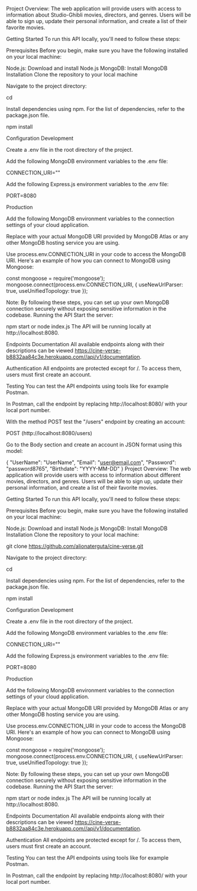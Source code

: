 Project Overview:
The web application will provide users with access to information about Studio-Ghibli
movies, directors, and genres. Users will be able to sign up, update their
personal information, and create a list of their favorite movies.

Getting Started
To run this API locally, you'll need to follow these steps:

Prerequisites
Before you begin, make sure you have the following installed on your local machine:

Node.js: Download and install Node.js
MongoDB: Install MongoDB
Installation
Clone the repository to your local machine 

Navigate to the project directory:

cd

Install dependencies using npm. For the list of dependencies, refer to the package.json file.

npm install

Configuration
Development

Create a .env file in the root directory of the project.

Add the following MongoDB environment variables to the .env file:

CONNECTION_URI=""

Add the following Express.js environment variables to the .env file:

PORT=8080

Production

Add the following MongoDB environment variables to the connection settings of your cloud application.

Replace <your-mongodb-uri> with your actual MongoDB URI provided by MongoDB Atlas or any other MongoDB hosting service you are using.

Use process.env.CONNECTION_URI in your code to access the MongoDB URI. Here's an example of how you can connect to MongoDB using Mongoose:

const mongoose = require('mongoose'); mongoose.connect(process.env.CONNECTION_URI, { useNewUrlParser: true, useUnifiedTopology: true });

Note: By following these steps, you can set up your own MongoDB connection securely without exposing sensitive information in the codebase.
Running the API
Start the server:

npm start or node index.js
The API will be running locally at http://localhost:8080.

Endpoints Documentation
All available endpoints along with their descriptions can be viewed https://cine-verse-b8832aa84c3e.herokuapp.com//api/v1/documentation.

Authentication
All endpoints are protected except for /. To access them, users must first create an account.

Testing
You can test the API endpoints using tools like for example Postman.

In Postman, call the endpoint by replacing http://localhost:8080/ with your local port number.

With the method POST test the "/users" endpoint by creating an account:

POST (http://localhost:8080/users)

Go to the Body section and create an account in JSON format using this model:

{
 "UserName": "UserName",
 "Email": "user@email.com",
 "Password": "password8765",
 "Birthdate": "YYYY-MM-DD"
}
Project Overview:
The web application will provide users with access to information about different
movies, directors, and genres. Users will be able to sign up, update their
personal information, and create a list of their favorite movies.

Getting Started
To run this API locally, you'll need to follow these steps:

Prerequisites
Before you begin, make sure you have the following installed on your local machine:

Node.js: Download and install Node.js
MongoDB: Install MongoDB
Installation
Clone the repository to your local machine:

git clone https://github.com/alionaterguta/cine-verse.git

Navigate to the project directory:

cd

Install dependencies using npm. For the list of dependencies, refer to the package.json file.

npm install

Configuration
Development

Create a .env file in the root directory of the project.

Add the following MongoDB environment variables to the .env file:

CONNECTION_URI=""

Add the following Express.js environment variables to the .env file:

PORT=8080

Production

Add the following MongoDB environment variables to the connection settings of your cloud application.

Replace <your-mongodb-uri> with your actual MongoDB URI provided by MongoDB Atlas or any other MongoDB hosting service you are using.

Use process.env.CONNECTION_URI in your code to access the MongoDB URI. Here's an example of how you can connect to MongoDB using Mongoose:

const mongoose = require('mongoose'); mongoose.connect(process.env.CONNECTION_URI, { useNewUrlParser: true, useUnifiedTopology: true });

Note: By following these steps, you can set up your own MongoDB connection securely without exposing sensitive information in the codebase.
Running the API
Start the server:

npm start or node index.js
The API will be running locally at http://localhost:8080.

Endpoints Documentation
All available endpoints along with their descriptions can be viewed https://cine-verse-b8832aa84c3e.herokuapp.com//api/v1/documentation.

Authentication
All endpoints are protected except for /. To access them, users must first create an account.

Testing
You can test the API endpoints using tools like for example Postman.

In Postman, call the endpoint by replacing http://localhost:8080/ with your local port number.




